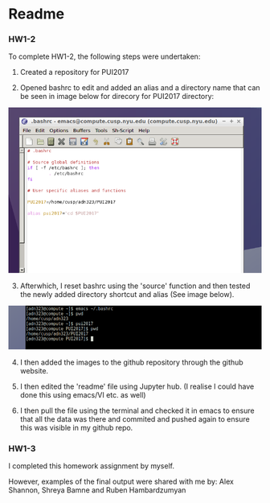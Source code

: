 # Readme

### HW1-2 

To complete HW1-2, the following steps were undertaken:

1. Created a repository for PUI2017

2. Opened bashrc to edit and added an alias and a directory name that can be seen in image below for direcory for PUI2017 directory: 

![bashrc aliases and functions](https://github.com/andrewnell/PUI2017_adn323/blob/master/bashrc%20Aliases%20v1%2020170917%20adn.PNG)

3. Afterwhich, I reset bashrc using the 'source' function and then tested the newly added directory shortcut and alias (See image below).

![Aliases displayed in terminal](https://github.com/andrewnell/PUI2017_adn323/blob/master/Terminal%20with%20new%20aliases%20v1%2020170917%20adn.PNG)

4. I then added the images to the github repository through the github website. 

5. I then edited the 'readme' file using Jupyter hub. (I realise I could have done this using emacs/VI etc. as well)

6. I then pull the file using the terminal and checked it in emacs to ensure that all the data was there and commited and pushed again to ensure this was visible in my github repo.

### HW1-3

I completed this homework assignment by myself. 

However, examples of the final output were shared with me by: Alex Shannon, Shreya Bamne and Ruben Hambardzumyan
